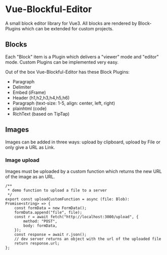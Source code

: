 # Vue-Blockful-Editor

A small block editor library for Vue3.
All blocks are rendered by Block-Plugins which can be extended for custom projects.

## Blocks

Each "Block" item is a Plugin which delivers a "viewer" mode and "editor" mode.
Custom Plugins can be implemented very easy.

Out of the box Vue-Blockful-Editor has these Block Plugins:
- Paragraph
- Delimiter
- Embed (iFrame)
- Header (h1,h2,h3,h4,h5,h6)
- Paragraph (text-size: 1-5, align: center, left, right)
- plainhtml (code)
- RichText (based on TipTap)

## Images

Images can be added in three ways: upload by clipboard, upload by File or only give a URL as Link.

### Image upload

Images must be uploaded by a custom function which returns the new URL of the image as an URL<string>.
```
/**
 * demo function to upload a file to a server
 */
export const uploadCustomFunction = async (file: Blob): Promise<string> => {
    const formData = new FormData();
    formData.append("file", file);
    const r = await fetch("http://localhost:3000/upload", {
        method: "POST",
        body: formData,
    });
    const response = await r.json();
    // dev server returns an object with the url of the uploaded file
    return response.url;
};
```
